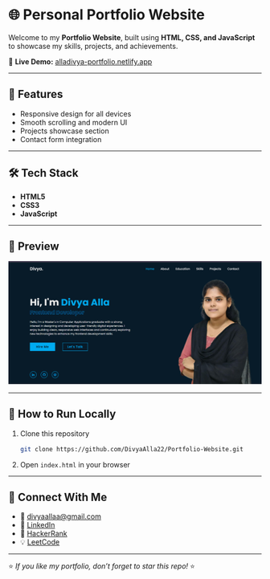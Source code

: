 # 🌐 Personal Portfolio Website  

Welcome to my **Portfolio Website**, built using **HTML, CSS, and JavaScript** to showcase my skills, projects, and achievements.  

🔗 **Live Demo:** [alladivya-portfolio.netlify.app](https://alladivya-portfolio.netlify.app)  

---

## 🧠 Features  
- Responsive design for all devices  
- Smooth scrolling and modern UI  
- Projects showcase section  
- Contact form integration  

---

## 🛠️ Tech Stack  
- **HTML5**  
- **CSS3**  
- **JavaScript**  

---

## 📸 Preview  
![Portfolio Screenshot](https://raw.githubusercontent.com/DivyaAlla22/Portfolio-Website/main/portfolio.png)


---

## 🚀 How to Run Locally  
1. Clone this repository  
   ```bash
   git clone https://github.com/DivyaAlla22/Portfolio-Website.git
   ```
2. Open `index.html` in your browser  

---

## 💌 Connect With Me  
- 📧 [divyaallaa@gmail.com](mailto:divyaallaa@gmail.com)  
- 💼 [LinkedIn](https://www.linkedin.com/in/divya-alla-b69952387)  
- 🧮 [HackerRank](https://www.hackerrank.com/profile/alladivya32)  
- 💡 [LeetCode](https://leetcode.com/u/DivyaAlla/)  

---

⭐ *If you like my portfolio, don’t forget to star this repo!* ⭐
